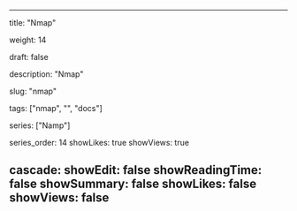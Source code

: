 ---

title: "Nmap"

weight: 14

draft: false

description: "Nmap"

slug: "nmap"

tags: ["nmap", "", "docs"]

series: ["Namp"]

series_order: 14
showLikes: true
showViews: true

cascade:
  showEdit: false
  showReadingTime: false
  showSummary: false
  showLikes: false
  showViews: false
---